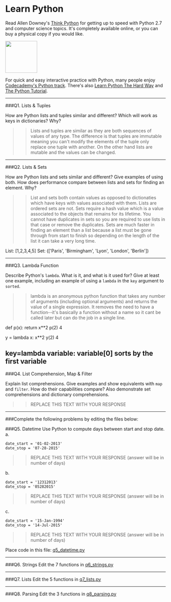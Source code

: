# Learn Python

Read Allen Downey's [Think Python](http://www.greenteapress.com/thinkpython/) for getting up to speed with Python 2.7 and computer science topics. It's completely available online, or you can buy a physical copy if you would like.

<a href="http://www.greenteapress.com/thinkpython/"><img src="img/think_python.png" style="width: 100px;" target="_blank"></a>

For quick and easy interactive practice with Python, many people enjoy [Codecademy's Python track](http://www.codecademy.com/en/tracks/python). There's also [Learn Python The Hard Way](http://learnpythonthehardway.org/book/) and [The Python Tutorial](https://docs.python.org/2/tutorial/).

---

###Q1. Lists &amp; Tuples

How are Python lists and tuples similar and different? Which will work as keys in dictionaries? Why?

>> Lists and tuples are similar as they are both sequences of values of any type. The difference is that tuples are immutable meaning you can't modify the elements of the tuple only replace one tuple with another. On the other hand lists are mutable and the values can be changed.

---

###Q2. Lists &amp; Sets

How are Python lists and sets similar and different? Give examples of using both. How does performance compare between lists and sets for finding an element. Why?

>> List and sets both contain values as opposed to dictionaties which have keys with values associated with them. Lists are ordered sets are not. Sets require a hash value which is a value associated to the objects that remains for its lifetime. You cannot have duplicates in sets so you are required to use lists in that case or remove the duplicates. Sets are much faster in finding an element than a list because a list must be gone through from start to finish so depending on the length of the list it can take a very long time.

List: [1,2,3,4,5]
Set: (['Paris', 'Birmingham', 'Lyon', 'London', 'Berlin'])

---

###Q3. Lambda Function

Describe Python's `lambda`. What is it, and what is it used for? Give at least one example, including an example of using a `lambda` in the `key` argument to `sorted`.

>> lambda is an anonymous python function that takes any number of arguments (including optional arguments) and returns the value of a single expression. It removes the need to have a function--it's basically a function without a name so it cant be called later but can do the job in a single line.

def p(x):
  return x**2
p(2)
4

y = lambda x: x**2
y(2)
4

key=lambda variable: variable[0]
sorts by the first variable
---

###Q4. List Comprehension, Map &amp; Filter

Explain list comprehensions. Give examples and show equivalents with `map` and `filter`. How do their capabilities compare? Also demonstrate set comprehensions and dictionary comprehensions.

>> REPLACE THIS TEXT WITH YOUR RESPONSE

---

###Complete the following problems by editing the files below:

###Q5. Datetime
Use Python to compute days between start and stop date.   
a.  

```
date_start = '01-02-2013'    
date_stop = '07-28-2015'
```

>> REPLACE THIS TEXT WITH YOUR RESPONSE (answer will be in number of days)

b.  
```
date_start = '12312013'  
date_stop = '05282015'  
```

>> REPLACE THIS TEXT WITH YOUR RESPONSE (answer will be in number of days)

c.  
```
date_start = '15-Jan-1994'      
date_stop = '14-Jul-2015'  
```

>> REPLACE THIS TEXT WITH YOUR RESPONSE  (answer will be in number of days)

Place code in this file: [q5_datetime.py](python/q5_datetime.py)

---

###Q6. Strings
Edit the 7 functions in [q6_strings.py](python/q6_strings.py)

---

###Q7. Lists
Edit the 5 functions in [q7_lists.py](python/q7_lists.py)

---

###Q8. Parsing
Edit the 3 functions in [q8_parsing.py](python/q8_parsing.py)





